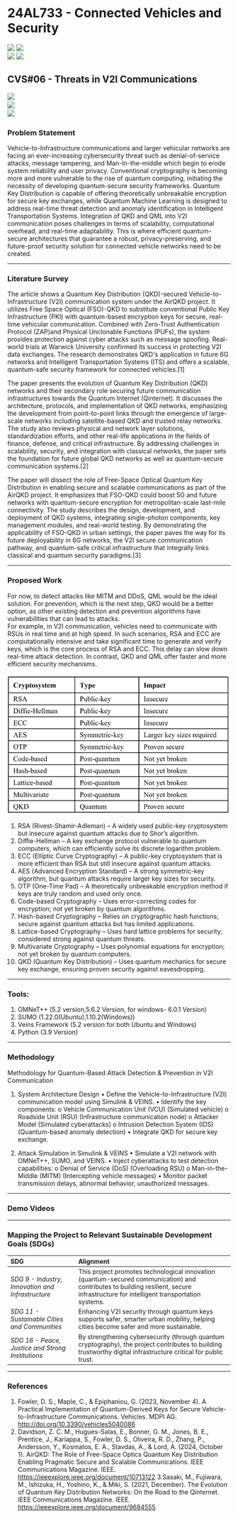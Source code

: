 # 24AL733 - Connected Vehicles and Security 
![](https://img.shields.io/badge/PG-blue) ![](https://img.shields.io/badge/Subject-CVS-blue) <br/>
![](https://img.shields.io/badge/Lecture-3-orange) ![](https://img.shields.io/badge/Credits-3-orange) 

## CVS#06 - Threats in V2I Communications
![](https://img.shields.io/badge/Student-Sakshi_Ganpat_Jadhav-gold) <br/> 
![](https://img.shields.io/badge/SDG-TBD-darkgreen) <br/> 
![](https://img.shields.io/badge/Reviewed-26_Apr-brown) 

### Problem Statement
Vehicle-to-Infrastructure communications and larger vehicular networks are facing an ever-increasing cybersecurity threat such as denial-of-service attacks, message tampering, and Man-In-the-middle which begin to erode system reliability and user privacy. Conventional cryptography is becoming more and more vulnerable to the rise of quantum computing, initiating the necessity of developing quantum-secure security frameworks. Quantum Key Distribution is capable of offering theoretically unbreakable encryption for secure key exchanges, while Quantum Machine Learning is designed to address real-time threat detection and anomaly identification in Intelligent Transportation Systems. Integration of QKD and QML into V2I communication poses challenges in terms of scalability, computational overhead, and real-time adaptability. This is where efficient quantum-secure architectures that guarantee a robust, privacy-preserving, and future-proof security solution for connected vehicle networks need to be created.

---

### Literature Survey
The article shows a Quantum Key Distribution (QKD)-secured Vehicle-to-Infrastructure (V2I) communication system under the AirQKD project. It utilizes Free Space Optical (FSO)-QKD to substitute conventional Public Key Infrastructure (PKI) with quantum-based encryption keys for secure, real-time vehicular communication. Combined with Zero-Trust Authentication Protocol (ZAP)and Physical Unclonable Functions (PUFs), the system provides protection against cyber attacks such as message spoofing. Real-world trials at Warwick University confirmed its success in protecting V2I data exchanges. The research demonstrates QKD's application in future 6G networks and Intelligent Transportation Systems (ITS) and offers a scalable, quantum-safe security framework for connected vehicles.[1]

The paper presents the evolution of Quantum Key Distribution (QKD) networks and their secondary role securing future communication infrastructures towards the Quantum Internet (Qinternet). It discusses the architecture, protocols, and implementation of QKD networks, emphasizing the development from point-to-point links through the emergence of large-scale networks including satellite-based QKD and trusted relay networks. The study also reviews physical and network layer solutions, standardization efforts, and other real-life applications in the fields of finance, defense, and critical infrastructure. By addressing challenges in scalability, security, and integration with classical networks, the paper sets the foundation for future global QKD networks as well as quantum-secure communication systems.[2]

The paper will dissect the role of Free-Space Optical Quantum Key Distribution in enabling secure and scalable communications as part of the AirQKD project. It emphasizes that FSO-QKD could boost 5G and future networks with quantum-secure encryption for metropolitan-scale last-mile connectivity. The study describes the design, development, and deployment of QKD systems, integrating single-photon components, key management modules, and real-world testing. By demonstrating the applicability of FSO-QKD in urban settings, the paper paves the way for its future deployability in 6G networks, the V2I secure communication pathway, and quantum-safe critical infrastructure that integrally links classical and quantum security paradigms.[3]

---

### Proposed Work
For now, to detect attacks like MITM and DDoS, QML would be the ideal solution. For prevention, which is the next step, QKD would be a better option, as other existing detection and prevention algorithms have vulnerabilities that can lead to attacks.  
For example, in V2I communication, vehicles need to communicate with RSUs in real time and at high speed. In such scenarios, RSA and ECC are computationally intensive and take significant time to generate and verify keys, which is the core process of RSA and ECC. This delay can slow down real-time attack detection. In contrast, QKD and QML offer faster and more efficient security mechanisms.

<p align="center">
  <img src="../images/COMPARISON.png" width=600/>
</p>

1. RSA (Rivest-Shamir-Adleman) – A widely used public-key cryptosystem but insecure against quantum attacks due to Shor’s algorithm.<br>
2. Diffie-Hellman – A key exchange protocol vulnerable to quantum computers, which can efficiently solve its discrete logarithm problem.<br>
3. ECC (Elliptic Curve Cryptography) – A public-key cryptosystem that is more efficient than RSA but still insecure against quantum attacks.<br>
4. AES (Advanced Encryption Standard) – A strong symmetric-key algorithm, but quantum attacks require larger key sizes for security.<br>
5. OTP (One-Time Pad) – A theoretically unbreakable encryption method if keys are truly random and used only once.<br>
6. Code-based Cryptography – Uses error-correcting codes for encryption; not yet broken by quantum algorithms.<br>
7. Hash-based Cryptography – Relies on cryptographic hash functions; secure against quantum attacks but has limited applications.<br>
8. Lattice-based Cryptography – Uses hard lattice problems for security; considered strong against quantum threats.<br>
9. Multivariate Cryptography – Uses polynomial equations for encryption; not yet broken by quantum computers.<br>
10. QKD (Quantum Key Distribution) – Uses quantum mechanics for secure key exchange, ensuring proven security against eavesdropping.<br>

---

### Tools:
1. OMNeT++ (5.2 version,5.6.2 Version, for windows- 6.0.1 Version)
2. SUMO (1.22.0(Ubuntu),1.10.2(Windows))
3. Veins Framework (5.2 version for both Ubuntu and Windows)
4. Python (3.9 Version)
   
---

 ### Methodology 
 Methodology for Quantum-Based Attack Detection & Prevention in V2I Communication
1.	System Architecture Design
  •	Define the Vehicle-to-Infrastructure (V2I) communication model using Simulink & VEINS.
  •	Identify the key components: 
    o	Vehicle Communication Unit (VCU) (Simulated vehicle)
    o	Roadside Unit (RSU) (Infrastructure communication node)
    o	Attacker Model (Simulated cyberattacks)
    o	Intrusion Detection System (IDS) (Quantum-based anomaly detection)
    •	Integrate QKD for secure key exchange.

2.	Attack Simulation in Simulink & VEINS
  •	Simulate a V2I network with OMNeT++, SUMO, and VEINS.
  •	Inject cyberattacks to test detection capabilities: 
    o	Denial of Service (DoS) (Overloading RSU)
    o	Man-in-the-Middle (MITM) (Intercepting vehicle messages)
    •	Monitor packet transmission delays, abnormal behavior, unauthorized messages.
  	
---

### Demo Videos



---

### Mapping the Project to Relevant Sustainable Development Goals (SDGs)

| SDG        | Alignment                                                                         |
|:-----------|:----------------------------------------------------------------------------------|
| *SDG 9 - Industry, Innovation and Infrastructure*  | This project promotes technological innovation (quantum-secured communication) and contributes to building resilient, secure infrastructure for intelligent transportation systems. |
| *SDG 11 - Sustainable Cities and Communities* | Enhancing V2I security through quantum keys supports safer, smarter urban mobility, helping cities become safer and more sustainable. |
| *SDG 16 - Peace, Justice and Strong Institutions* | By strengthening cybersecurity (through quantum cryptography), the project contributes to building trustworthy digital infrastructure critical for public trust. |

---

### References
1. Fowler, D. S., Maple, C., & Epiphaniou, G. (2023, November 4). A Practical Implementation of Quantum-Derived Keys for Secure Vehicle-to-Infrastructure Communications. Vehicles. MDPI AG. http://doi.org/10.3390/vehicles5040086
2. Davidson, Z. C. M., Hugues-Salas, E., Bonner, G. M., Jones, B. E., Prentice, J., Kariappa, S., Fowler, D. S., Oliveira, R. D., Zhang, P., Andersson, Y., Kosmatos, E. A., Stavdas, A., & Lord, A. (2024, October 1). AirQKD: The Role of Free-Space Optics Quantum Key Distribution Enabling Pragmatic Secure and Scalable Communications. IEEE Communications Magazine. IEEE. https://ieeexplore.ieee.org/document/10713122
3.Sasaki, M., Fujiwara, M., Ishizuka, H., Yoshino, K., & Miki, S. (2021, December). The Evolution of Quantum Key Distribution Networks: On the Road to the Qinternet. IEEE Communications Magazine. IEEE. https://ieeexplore.ieee.org/document/9684555

